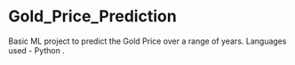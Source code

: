 # Gold_Price_Prediction
Basic ML project to predict the Gold Price over a range of years. Languages used - Python .
